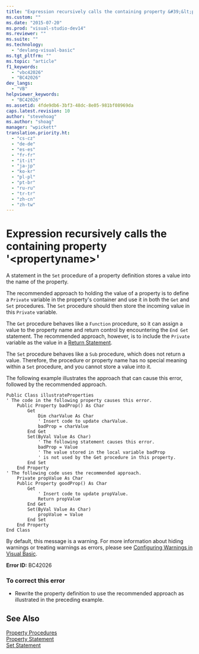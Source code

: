 ```yaml
---
title: "Expression recursively calls the containing property &#39;&lt;propertyname&gt;&#39; | Microsoft Docs"
ms.custom: ""
ms.date: "2015-07-20"
ms.prod: "visual-studio-dev14"
ms.reviewer: ""
ms.suite: ""
ms.technology: 
  - "devlang-visual-basic"
ms.tgt_pltfrm: ""
ms.topic: "article"
f1_keywords: 
  - "vbc42026"
  - "BC42026"
dev_langs: 
  - "VB"
helpviewer_keywords: 
  - "BC42026"
ms.assetid: 4fde9db6-3bf3-48dc-8e05-981bf08969da
caps.latest.revision: 10
author: "stevehoag"
ms.author: "shoag"
manager: "wpickett"
translation.priority.ht: 
  - "cs-cz"
  - "de-de"
  - "es-es"
  - "fr-fr"
  - "it-it"
  - "ja-jp"
  - "ko-kr"
  - "pl-pl"
  - "pt-br"
  - "ru-ru"
  - "tr-tr"
  - "zh-cn"
  - "zh-tw"
---
```

# Expression recursively calls the containing property &#39;&lt;propertyname&gt;&#39;
A statement in the `Set` procedure of a property definition stores a value into the name of the property.  
  
 The recommended approach to holding the value of a property is to define a `Private` variable in the property's container and use it in both the `Get` and `Set` procedures. The `Set` procedure should then store the incoming value in this `Private` variable.  
  
 The `Get` procedure behaves like a `Function` procedure, so it can assign a value to the property name and return control by encountering the `End Get` statement. The recommended approach, however, is to include the `Private` variable as the value in a [Return Statement](../../../visual-basic/language-reference/statements/return-statement.md).  
  
 The `Set` procedure behaves like a `Sub` procedure, which does not return a value. Therefore, the procedure or property name has no special meaning within a `Set` procedure, and you cannot store a value into it.  
  
 The following example illustrates the approach that can cause this error, followed by the recommended approach.  
  
```  
Public Class illustrateProperties  
' The code in the following property causes this error.  
    Public Property badProp() As Char  
        Get  
            Dim charValue As Char  
            ' Insert code to update charValue.  
            badProp = charValue  
        End Get  
        Set(ByVal Value As Char)  
            ' The following statement causes this error.  
            badProp = Value  
            ' The value stored in the local variable badProp  
            ' is not used by the Get procedure in this property.  
        End Set  
    End Property  
' The following code uses the recommended approach.  
    Private propValue As Char  
    Public Property goodProp() As Char  
        Get  
            ' Insert code to update propValue.  
            Return propValue  
        End Get  
        Set(ByVal Value As Char)  
            propValue = Value  
        End Set  
    End Property  
End Class  
```  
  
 By default, this message is a warning. For more information about hiding warnings or treating warnings as errors, please see [Configuring Warnings in Visual Basic](/visual-studio/ide/configuring-warnings-in-visual-basic).  
  
 **Error ID:** BC42026  
  
### To correct this error  
  
-   Rewrite the property definition to use the recommended approach as illustrated in the preceding example.  
  
## See Also  
 [Property Procedures](../../../visual-basic/language-reference/procedures/property-procedures.md)   
 [Property Statement](../../../visual-basic/language-reference/statements/property-statement.md)   
 [Set Statement](../../../visual-basic/language-reference/statements/set-statement.md)